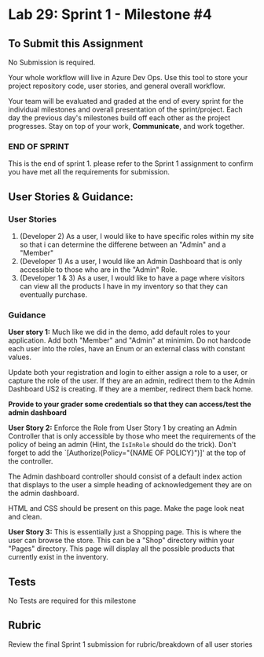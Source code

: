 Lab 29: Sprint 1 - Milestone #4
=====================================

## To Submit this Assignment

No Submission is required. 

Your whole workflow will live in Azure Dev Ops. Use this tool to store your project repository code, user stories, and general overall workflow. 

Your team will be evaluated and graded at the end of every sprint for the individual milestones and overall presentation of the sprint/project. Each day the previous day's milestones build off each other as the project progresses. Stay on top of your work, **Communicate**, and work together. 

### END OF SPRINT
This is the end of sprint 1. please refer to the Sprint 1 assignment to confirm you have met all the requirements for submission. 


## User Stories & Guidance:

### User Stories

1. (Developer 2) As a user, I would like to have specific roles within my site so that i can determine the differene between an "Admin" and a "Member"
2. (Developer 1)  As a user, I would like an Admin Dashboard that is only accessible to those who are in the "Admin" Role. 
3. (Developer 1 & 3) As a user, I would like to have a page where visitors can view all the products I have in my inventory so that they can eventually purchase. 

### Guidance

**User story 1:** Much like we did in the demo, add default roles to your application. Add both "Member" and "Admin" at minimim. 
Do not hardcode each user into the roles, have an Enum or an external class with constant values. 

Update both your registration and login to either assign a role to a user, or capture the role of the user. If 
they are an admin, redirect them to the Admin Dashboard US2 is creating. If they are a member, redirect them 
back home. 

**Provide to your grader some credentials so that they can access/test the admin dashboard**

**User Story 2:** Enforce the Role from User Story 1 by creating an Admin Controller that is only accessible by those 
who meet the requirements of the policy of being an admin (Hint, the `IsInRole` should do the trick).
Don't forget to add the `[Authorize(Policy="{NAME OF POLICY}")]' at the top of the controller. 

The Admin dashboard controller should consist of a default index action that displays to the user a simple heading of 
acknowledgement they are on the admin dashboard. 

HTML and CSS should be present on this page. Make the page look neat and clean. 

**User Story 3:** This is essentially just a Shopping page. This is where the user can browse the store. 
This can be a "Shop" directory within your "Pages" directory. This page will display all the possible products 
that currently exist in the inventory.


## Tests
No Tests are required for this milestone

## Rubric
Review the final Sprint 1 submission for rubric/breakdown of all user stories

